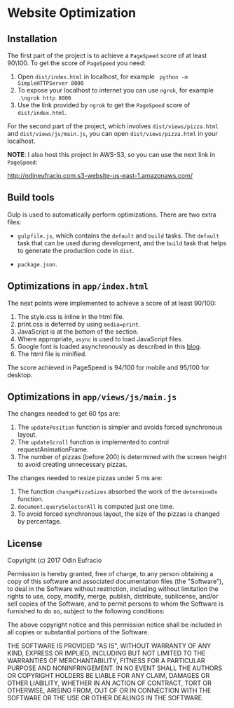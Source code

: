# Website Optimization

## Installation
The first part of the project is to achieve a `PageSpeed` score of at least 90\100. To get the score of `PageSpeed` you need: 


1. Open `dist/index.html` in localhost, for example ` python -m SimpleHTTPServer 8000`
2. To expose your localhost to internet you can use `ngrok`, for example `.\ngrok http 8000`
3. Use the link provided by `ngrok` to get the `PageSpeed` score of `dist/index.html`.

For the second part of the project, which involves `dist/views/pizza.html` and `dist/views/js/main.js`, you can open `dist/views/pizza.html` in your localhost.

**NOTE**: I also host this project in AWS-S3, so you can use the next link in `PageSpeed`:

http://odineufracio.com.s3-website-us-east-1.amazonaws.com/

## Build tools
Gulp is used to automatically perform optimizations. There are two extra files:

- `gulpfile.js`, which contains the `default` and `build` tasks. The `default` task that can be used during development, and the `build` task that helps to generate the production code in `dist`.

- `package.json`. 

## Optimizations in `app/index.html`

The next points were implemented to achieve a score of at least 90/100:

1. The style.css is inline in the html file.
2. print.css is deferred by using `media=print`.
3. JavaScript is at the bottom of the <body> section.
4. Where appropriate, `async` is used to load JavaScript files.
5. Google font is loaded asynchronously as described in this [blog](https://www.lockedowndesign.com/load-google-fonts-asynchronously-for-page-speed/).
6. The html file is minified.

The score achieved in PageSpeed is 94/100 for mobile and 95/100 for desktop.


## Optimizations in `app/views/js/main.js`

The changes needed to get 60 fps are:

1. The `updatePosition` function is simpler and avoids forced synchronous layout.
2. The `updateScroll` function is implemented to control requestAnimationFrame.
3. The number of pizzas (before 200) is determined with the screen height to avoid creating unnecessary pizzas.

The changes needed to resize pizzas under 5 ms are:

1. The function `changePizzaSizes` absorbed the work of the `determineDx` function.
2. `document.querySelectorAll` is computed just one time.
3. To avoid forced synchronous layout, the size of the pizzas is changed by percentage.

## License
Copyright (c) 2017 Odin Eufracio

Permission is hereby granted, free of charge, to any person obtaining a copy
of this software and associated documentation files (the "Software"), to deal
in the Software without restriction, including without limitation the rights
to use, copy, modify, merge, publish, distribute, sublicense, and/or sell
copies of the Software, and to permit persons to whom the Software is
furnished to do so, subject to the following conditions:

The above copyright notice and this permission notice shall be included in all
copies or substantial portions of the Software.

THE SOFTWARE IS PROVIDED "AS IS", WITHOUT WARRANTY OF ANY KIND, EXPRESS OR
IMPLIED, INCLUDING BUT NOT LIMITED TO THE WARRANTIES OF MERCHANTABILITY,
FITNESS FOR A PARTICULAR PURPOSE AND NONINFRINGEMENT. IN NO EVENT SHALL THE
AUTHORS OR COPYRIGHT HOLDERS BE LIABLE FOR ANY CLAIM, DAMAGES OR OTHER
LIABILITY, WHETHER IN AN ACTION OF CONTRACT, TORT OR OTHERWISE, ARISING FROM,
OUT OF OR IN CONNECTION WITH THE SOFTWARE OR THE USE OR OTHER DEALINGS IN THE
SOFTWARE.
